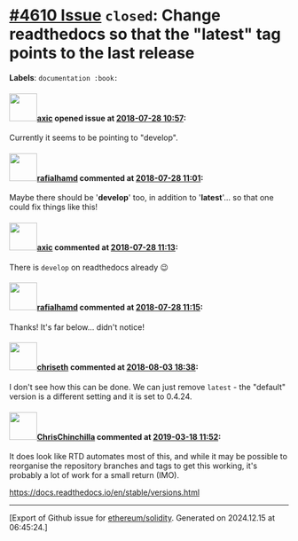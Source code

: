 # [\#4610 Issue](https://github.com/ethereum/solidity/issues/4610) `closed`: Change readthedocs so that the "latest" tag points to the last release
**Labels**: `documentation :book:`


#### <img src="https://avatars.githubusercontent.com/u/20340?v=4" width="50">[axic](https://github.com/axic) opened issue at [2018-07-28 10:57](https://github.com/ethereum/solidity/issues/4610):

Currently it seems to be pointing to "develop".

#### <img src="https://avatars.githubusercontent.com/u/18123554?u=561c34637930c5c97176a0a8c1e7b63d820ea7d4&v=4" width="50">[rafialhamd](https://github.com/rafialhamd) commented at [2018-07-28 11:01](https://github.com/ethereum/solidity/issues/4610#issuecomment-408599557):

Maybe there should be '**develop**' too, in addition to '**latest**'... so that one could fix things like this!

#### <img src="https://avatars.githubusercontent.com/u/20340?v=4" width="50">[axic](https://github.com/axic) commented at [2018-07-28 11:13](https://github.com/ethereum/solidity/issues/4610#issuecomment-408600128):

There is `develop` on readthedocs already 😉

#### <img src="https://avatars.githubusercontent.com/u/18123554?u=561c34637930c5c97176a0a8c1e7b63d820ea7d4&v=4" width="50">[rafialhamd](https://github.com/rafialhamd) commented at [2018-07-28 11:15](https://github.com/ethereum/solidity/issues/4610#issuecomment-408600208):

Thanks! It's far below... didn't notice!

#### <img src="https://avatars.githubusercontent.com/u/9073706?v=4" width="50">[chriseth](https://github.com/chriseth) commented at [2018-08-03 18:38](https://github.com/ethereum/solidity/issues/4610#issuecomment-410341034):

I don't see how this can be done. We can just remove `latest` - the "default" version is a different setting and it is set to 0.4.24.

#### <img src="https://avatars.githubusercontent.com/u/42080?u=54f700afa4263a5f86d2036b7ae598c2a2b419c0&v=4" width="50">[ChrisChinchilla](https://github.com/ChrisChinchilla) commented at [2019-03-18 11:52](https://github.com/ethereum/solidity/issues/4610#issuecomment-473879105):

It does look like RTD automates most of this, and while it may be possible to reorganise the repository branches and tags to get this working, it's probably a lot of work for a small return (IMO).

https://docs.readthedocs.io/en/stable/versions.html


-------------------------------------------------------------------------------



[Export of Github issue for [ethereum/solidity](https://github.com/ethereum/solidity). Generated on 2024.12.15 at 06:45:24.]
